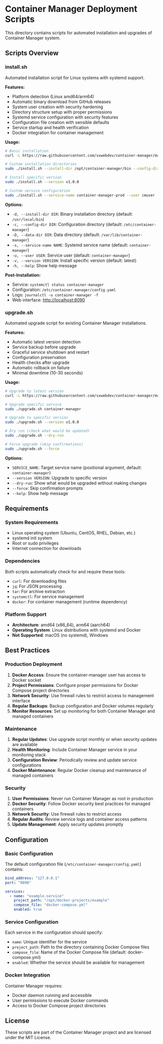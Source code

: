 # Container Manager Deployment Scripts

This directory contains scripts for automated installation and upgrades of Container Manager system.

## Scripts Overview

### install.sh

Automated installation script for Linux systems with systemd support.

**Features:**

- Platform detection (Linux amd64/arm64)
- Automatic binary download from GitHub releases
- System user creation with security hardening
- Directory structure setup with proper permissions
- Systemd service configuration with security features
- Configuration file creation with sensible defaults
- Service startup and health verification
- Docker integration for container management

**Usage:**

```bash
# Basic installation
curl -L https://raw.githubusercontent.com/sxwebdev/container-manager/master/scripts/install.sh | sudo bash

# Custom installation directories
sudo ./install.sh --install-dir /opt/container-manager/bin --config-dir /etc/container-manager

# Install specific version
sudo ./install.sh --version v1.0.0

# Custom service configuration
sudo ./install.sh --service-name container-manager-prod --user cmuser
```

**Options:**

- `-d, --install-dir DIR`: Binary installation directory (default: `/usr/local/bin`)
- `-c, --config-dir DIR`: Configuration directory (default: `/etc/container-manager`)
- `-D, --data-dir DIR`: Data directory (default: `/var/lib/container-manager`)
- `-s, --service-name NAME`: Systemd service name (default: `container-manager`)
- `-u, --user USER`: Service user (default: `container-manager`)
- `-v, --version VERSION`: Install specific version (default: latest)
- `-h, --help`: Show help message

**Post-Installation:**

- Service: `systemctl status container-manager`
- Configuration: `/etc/container-manager/config.yaml`
- Logs: `journalctl -u container-manager -f`
- Web interface: <http://localhost:8090>

### upgrade.sh

Automated upgrade script for existing Container Manager installations.

**Features:**

- Automatic latest version detection
- Service backup before upgrade
- Graceful service shutdown and restart
- Configuration preservation
- Health checks after upgrade
- Automatic rollback on failure
- Minimal downtime (10-30 seconds)

**Usage:**

```bash
# Upgrade to latest version
curl -L https://raw.githubusercontent.com/sxwebdev/container-manager/master/scripts/upgrade.sh | sudo bash

# Upgrade specific service
sudo ./upgrade.sh container-manager

# Upgrade to specific version
sudo ./upgrade.sh --version v1.0.0

# Dry run (check what would be updated)
sudo ./upgrade.sh --dry-run

# Force upgrade (skip confirmations)
sudo ./upgrade.sh --force
```

**Options:**

- `SERVICE_NAME`: Target service name (positional argument, default: `container-manager`)
- `--version VERSION`: Upgrade to specific version
- `--dry-run`: Show what would be upgraded without making changes
- `--force`: Skip confirmation prompts
- `--help`: Show help message

## Requirements

### System Requirements

- Linux operating system (Ubuntu, CentOS, RHEL, Debian, etc.)
- systemd init system
- Root or sudo privileges
- Internet connection for downloads

### Dependencies

Both scripts automatically check for and require these tools:

- `curl`: For downloading files
- `jq`: For JSON processing
- `tar`: For archive extraction
- `systemctl`: For service management
- `docker`: For container management (runtime dependency)

### Platform Support

- **Architecture**: amd64 (x86_64), arm64 (aarch64)
- **Operating System**: Linux distributions with systemd and Docker
- **Not Supported**: macOS (no systemd), Windows

## Best Practices

### Production Deployment

1. **Docker Access**: Ensure the container-manager user has access to Docker socket
1. **Project Permissions**: Configure proper permissions for Docker Compose project directories
1. **Network Security**: Use firewall rules to restrict access to management interface
1. **Regular Backups**: Backup configuration and Docker volumes regularly
1. **Monitor Resources**: Set up monitoring for both Container Manager and managed containers

### Maintenance

1. **Regular Updates**: Use upgrade script monthly or when security updates are available
1. **Health Monitoring**: Include Container Manager service in your monitoring stack
1. **Configuration Review**: Periodically review and update service configurations
1. **Docker Maintenance**: Regular Docker cleanup and maintenance of managed containers

### Security

1. **User Permissions**: Never run Container Manager as root in production
1. **Docker Security**: Follow Docker security best practices for managed containers
1. **Network Security**: Use firewall rules to restrict access
1. **Regular Audits**: Review service logs and container access patterns
1. **Update Management**: Apply security updates promptly

## Configuration

### Basic Configuration

The default configuration file (`/etc/container-manager/config.yaml`) contains:

```yaml
bind_address: "127.0.0.1"
port: "8090"

services:
  - name: "example-service"
    project_path: "/opt/docker-projects/example"
    compose_file: "docker-compose.yml"
    enabled: true
```

### Service Configuration

Each service in the configuration should specify:

- `name`: Unique identifier for the service
- `project_path`: Path to the directory containing Docker Compose files
- `compose_file`: Name of the Docker Compose file (default: docker-compose.yml)
- `enabled`: Whether the service should be available for management

### Docker Integration

Container Manager requires:

- Docker daemon running and accessible
- User permissions to execute Docker commands
- Access to Docker Compose project directories

## License

These scripts are part of the Container Manager project and are licensed under the MIT License.
